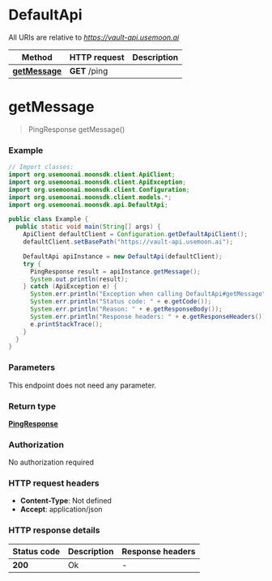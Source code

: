 # DefaultApi

All URIs are relative to *https://vault-api.usemoon.ai*

| Method | HTTP request | Description |
|------------- | ------------- | -------------|
| [**getMessage**](DefaultApi.md#getMessage) | **GET** /ping |  |


<a id="getMessage"></a>
# **getMessage**
> PingResponse getMessage()



### Example
```java
// Import classes:
import org.usemoonai.moonsdk.client.ApiClient;
import org.usemoonai.moonsdk.client.ApiException;
import org.usemoonai.moonsdk.client.Configuration;
import org.usemoonai.moonsdk.client.models.*;
import org.usemoonai.moonsdk.api.DefaultApi;

public class Example {
  public static void main(String[] args) {
    ApiClient defaultClient = Configuration.getDefaultApiClient();
    defaultClient.setBasePath("https://vault-api.usemoon.ai");

    DefaultApi apiInstance = new DefaultApi(defaultClient);
    try {
      PingResponse result = apiInstance.getMessage();
      System.out.println(result);
    } catch (ApiException e) {
      System.err.println("Exception when calling DefaultApi#getMessage");
      System.err.println("Status code: " + e.getCode());
      System.err.println("Reason: " + e.getResponseBody());
      System.err.println("Response headers: " + e.getResponseHeaders());
      e.printStackTrace();
    }
  }
}
```

### Parameters
This endpoint does not need any parameter.

### Return type

[**PingResponse**](PingResponse.md)

### Authorization

No authorization required

### HTTP request headers

 - **Content-Type**: Not defined
 - **Accept**: application/json

### HTTP response details
| Status code | Description | Response headers |
|-------------|-------------|------------------|
| **200** | Ok |  -  |

